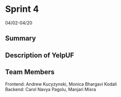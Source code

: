 # Sprint 4
04/02-04/20
## Summary
## Description of YelpUF
## Team Members
Frontend: Andrew Kucyzynski, Monica Bhargavi Kodali <br />
Backend: Carol Navya Pagolu, Manjari Misra
